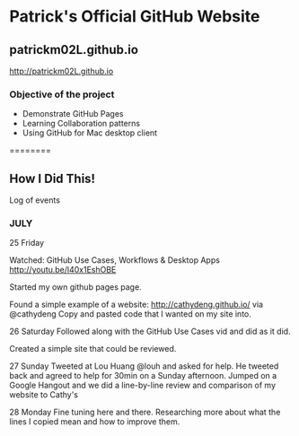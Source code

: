 # Patrick's Official GitHub Website

## patrickm02L.github.io
http://patrickm02L.github.io

### Objective of the project

* Demonstrate GitHub Pages
* Learning Collaboration patterns
* Using GitHub for Mac desktop client

========

## How I Did This!
Log of events

### JULY
25 Friday

Watched: GitHub Use Cases, Workflows & Desktop Apps http://youtu.be/l40x1EshOBE

Started my own github pages page. 

Found a simple example of a website: http://cathydeng.github.io/  via @cathydeng
Copy and pasted code that I wanted on my site into. 

26 Saturday
Followed along with the GitHub Use Cases vid and did as it did. 

Created a simple site that could be reviewed. 

27 Sunday
Tweeted at Lou Huang @louh and asked for help.
He tweeted back and agreed to help for 30min on a Sunday afternoon. 
Jumped on a Google Hangout and we did a line-by-line review and comparison of my website to Cathy's

28 Monday
Fine tuning here and there. Researching more about what the lines I copied mean and how to improve them. 

